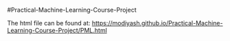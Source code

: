 #Practical-Machine-Learning-Course-Project

The html file can be found at: https://modiyash.github.io/Practical-Machine-Learning-Course-Project/PML.html
